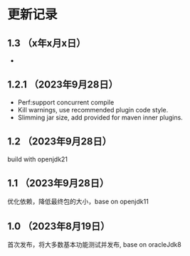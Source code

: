 # 更新记录

## 1.3 （x年x月x日）

-

## 1.2.1 （2023年9月28日）

- Perf:support concurrent compile
- Kill warnings, use recommended plugin code style.
- Slimming jar size, add provided for maven inner plugins.

## 1.2 （2023年9月28日）

build with openjdk21

## 1.1 （2023年9月28日）

优化依赖，降低最终包的大小，base on openjdk11

## 1.0 （2023年8月19日）

首次发布，将大多数基本功能测试并发布, base on oracleJdk8
